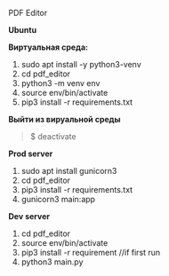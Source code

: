 PDF Editor



**Ubuntu**

**Виртуальная среда:**
1. sudo apt install -y python3-venv
2. cd pdf_editor
3. python3 -m venv env
4. source env/bin/activate
5. pip3 install -r requirements.txt

**Выйти из вируальной среды**
>  $ deactivate

**Prod server**
1. sudo apt install gunicorn3
2. cd pdf_editor
2. pip3 install -r requirements.txt
3. gunicorn3 main:app

**Dev server**
1. cd pdf_editor
2. source env/bin/activate
3. pip3 install -r requirement  //if first run
3. python3 main.py